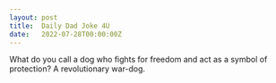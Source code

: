 ```yaml
---
layout: post
title:  Daily Dad Joke 4U
date:   2022-07-28T00:00:00Z
---
```

What do you call a dog who fights for freedom and act as a symbol of protection? A revolutionary war-dog.

